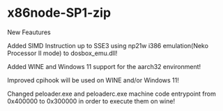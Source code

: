 # x86node-SP1-zip
New Feautures

Added SIMD Instruction up to SSE3 using np21w i386 emulation(Neko Processor II mode) to dosbox_emu.dll!

Added WINE and Windows 11 support for the aarch32 environment!

Improved cpihook will be used on WINE and/or Windows 11!

Changed peloader.exe and peloaderc.exe machine code entrypoint from 0x400000 to 0x300000 in order to execute them on wine!

